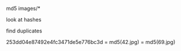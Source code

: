 
md5 images/*

look at hashes

find duplicates

253dd04e87492e4fc3471de5e776bc3d = md5(42.jpg) = md5(69.jpg)

